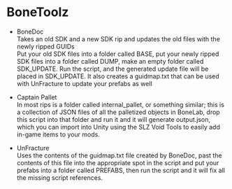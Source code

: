 # BoneToolz  
  
 - BoneDoc  
	 Takes an old SDK and a new SDK rip and updates the old files with the newly ripped GUIDs  
	 Put your old SDK files into a folder called BASE, put your newly ripped SDK files into a folder called DUMP, make an empty folder called SDK_UPDATE. Run the script, and the generated update file will be placed in SDK_UPDATE. It also creates a guidmap.txt that can be used with UnFracture to update your prefabs as well  
	   
 - Captain Pallet  
	 In most rips is a folder called internal_pallet, or something similar; this is a collection of JSON files of all the palletized objects in BoneLab, drop this script into that folder and run it and it will generate output.json, which you can import into Unity using the SLZ Void Tools to easily add in-game items to your mods.  
	   
 - UnFracture  
	 Uses the contents of the guidmap.txt file created by BoneDoc, past the contents of this file into the appropriate spot in the script and put your prefabs into a folder called PREFABS, then run the script and it will fix all the missing script references.  
	 
